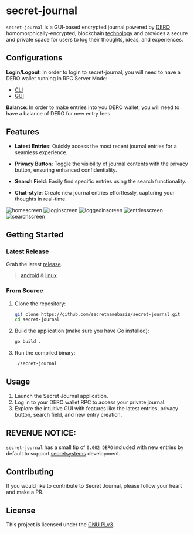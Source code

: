 
# secret-journal

`secret-journal` is a GUI-based encrypted journal powered by [DERO](https://github.com/deroproject/derohe) homomorphically-encrypted, blockchain [technology](https://github.com/deroproject/graviton) and provides a secure and private space for users to log their thoughts, ideas, and experiences.


## Configurations

**Login/Logout**: In order to login to secret-journal, you will need to have a DERO wallet running in RPC Server Mode: 
- [CLI](https://github.com/deroproject/derohe/releases/latest)
- [GUI](https://github.com/DEROFDN/Engram/releases/latest)

**Balance**: In order to make entries into you DERO wallet, you will need to have a balance of DERO for new entry fees.  

## Features

- **Latest Entries**: Quickly access the most recent journal entries for a seamless experience.
  
- **Privacy Button**: Toggle the visibility of journal contents with the privacy button, ensuring enhanced confidentiality.

- **Search Field**: Easily find specific entries using the search functionality.

- **Chat-style**: Create new journal entries effortlessly, capturing your thoughts in real-time.

![homescreen](https://github.com/secretnamebasis/secret-journal/assets/86203717/0b0d3cca-7a37-4f5e-843f-b31d21963c46)
![loginscreen](https://github.com/secretnamebasis/secret-journal/assets/86203717/b4a4aca0-2c34-4ee8-96ee-167f26dfd5cf)
![loggedinscreen](https://github.com/secretnamebasis/secret-journal/assets/86203717/6696d8b2-3931-4134-9efd-17616e71cd3c)
![entriesscreen](https://github.com/secretnamebasis/secret-journal/assets/86203717/52ed2b90-1bfb-4607-912f-ceb8c1e03402)
![searchscreen](https://github.com/secretnamebasis/secret-journal/assets/86203717/fee37d07-d732-4d8b-84d4-519ad9ae30b1)


## Getting Started

### Latest Release

Grab the latest [release](https://github.com/secretnamebasis/secret-journal/releases/latest/).

> [android](https://github.com/secretnamebasis/secret-journal/releases/latest/secret-journal.apk) & [linux](https://github.com/secretnamebasis/secret-journal/releases/latest/secret-journal.tar.xz) 


### From Source

1. Clone the repository:

   ```bash
   git clone https://github.com/secretnamebasis/secret-journal.git
   cd secret-journal
   ```

2. Build the application (make sure you have Go installed):

   ```bash
   go build .
   ```

3. Run the compiled binary:

   ```bash
   ./secret-journal
   ```


## Usage

1. Launch the Secret Journal application.
2. Log in to your DERO wallet RPC to access your private journal.
3. Explore the intuitive GUI with features like the latest entries, privacy button, search field, and new entry creation.

## REVENUE NOTICE: 
 `secret-journal` has a small tip of `0.002 DERO` included with new entries by default to support [secretsystems](https://github.com/secretsystems) development. 

## Contributing

If you would like to contribute to Secret Journal, please follow your heart and make a PR.

## License

This project is licensed under the [GNU PLv3](LICENSE).
